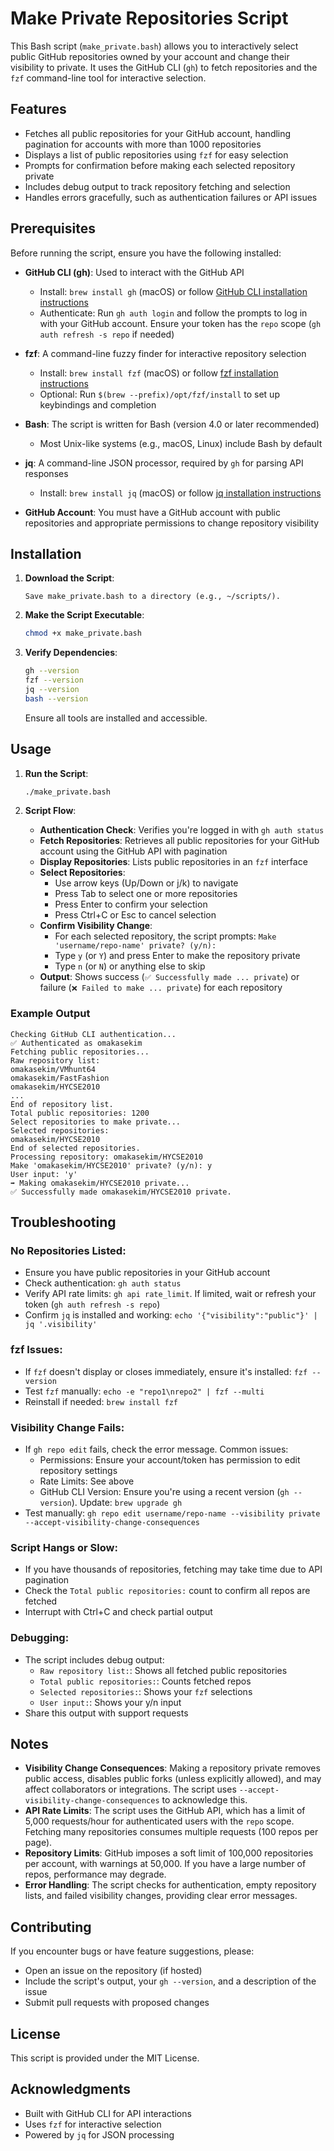 # Make Private Repositories Script

This Bash script (`make_private.bash`) allows you to interactively select public GitHub repositories owned by your account and change their visibility to private. It uses the GitHub CLI (`gh`) to fetch repositories and the `fzf` command-line tool for interactive selection.

## Features

- Fetches all public repositories for your GitHub account, handling pagination for accounts with more than 1000 repositories
- Displays a list of public repositories using `fzf` for easy selection
- Prompts for confirmation before making each selected repository private
- Includes debug output to track repository fetching and selection
- Handles errors gracefully, such as authentication failures or API issues

## Prerequisites

Before running the script, ensure you have the following installed:

- **GitHub CLI (gh)**: Used to interact with the GitHub API
  - Install: `brew install gh` (macOS) or follow [GitHub CLI installation instructions](https://github.com/cli/cli#installation)
  - Authenticate: Run `gh auth login` and follow the prompts to log in with your GitHub account. Ensure your token has the `repo` scope (`gh auth refresh -s repo` if needed)

- **fzf**: A command-line fuzzy finder for interactive repository selection
  - Install: `brew install fzf` (macOS) or follow [fzf installation instructions](https://github.com/junegunn/fzf#installation)
  - Optional: Run `$(brew --prefix)/opt/fzf/install` to set up keybindings and completion

- **Bash**: The script is written for Bash (version 4.0 or later recommended)
  - Most Unix-like systems (e.g., macOS, Linux) include Bash by default

- **jq**: A command-line JSON processor, required by `gh` for parsing API responses
  - Install: `brew install jq` (macOS) or follow [jq installation instructions](https://stedolan.github.io/jq/download/)

- **GitHub Account**: You must have a GitHub account with public repositories and appropriate permissions to change repository visibility

## Installation

1. **Download the Script**:
   ```
   Save make_private.bash to a directory (e.g., ~/scripts/).
   ```


2. **Make the Script Executable**:
   ```bash
   chmod +x make_private.bash
   ```

3. **Verify Dependencies**:
   ```bash
   gh --version
   fzf --version
   jq --version
   bash --version
   ```
   Ensure all tools are installed and accessible.

## Usage

1. **Run the Script**:
   ```bash
   ./make_private.bash
   ```

2. **Script Flow**:
   - **Authentication Check**: Verifies you're logged in with `gh auth status`
   - **Fetch Repositories**: Retrieves all public repositories for your GitHub account using the GitHub API with pagination
   - **Display Repositories**: Lists public repositories in an `fzf` interface
   - **Select Repositories**:
     - Use arrow keys (Up/Down or j/k) to navigate
     - Press Tab to select one or more repositories
     - Press Enter to confirm your selection
     - Press Ctrl+C or Esc to cancel selection
   - **Confirm Visibility Change**:
     - For each selected repository, the script prompts: `Make 'username/repo-name' private? (y/n):`
     - Type `y` (or `Y`) and press Enter to make the repository private
     - Type `n` (or `N`) or anything else to skip
   - **Output**: Shows success (`✅ Successfully made ... private`) or failure (`❌ Failed to make ... private`) for each repository

### Example Output
```
Checking GitHub CLI authentication...
✅ Authenticated as omakasekim
Fetching public repositories...
Raw repository list:
omakasekim/VMhunt64
omakasekim/FastFashion
omakasekim/HYCSE2010
...
End of repository list.
Total public repositories: 1200
Select repositories to make private...
Selected repositories:
omakasekim/HYCSE2010
End of selected repositories.
Processing repository: omakasekim/HYCSE2010
Make 'omakasekim/HYCSE2010' private? (y/n): y
User input: 'y'
➡️ Making omakasekim/HYCSE2010 private...
✅ Successfully made omakasekim/HYCSE2010 private.
```

## Troubleshooting

### No Repositories Listed:
- Ensure you have public repositories in your GitHub account
- Check authentication: `gh auth status`
- Verify API rate limits: `gh api rate_limit`. If limited, wait or refresh your token (`gh auth refresh -s repo`)
- Confirm `jq` is installed and working: `echo '{"visibility":"public"}' | jq '.visibility'`

### fzf Issues:
- If `fzf` doesn't display or closes immediately, ensure it's installed: `fzf --version`
- Test `fzf` manually: `echo -e "repo1\nrepo2" | fzf --multi`
- Reinstall if needed: `brew install fzf`

### Visibility Change Fails:
- If `gh repo edit` fails, check the error message. Common issues:
  - Permissions: Ensure your account/token has permission to edit repository settings
  - Rate Limits: See above
  - GitHub CLI Version: Ensure you're using a recent version (`gh --version`). Update: `brew upgrade gh`
- Test manually: `gh repo edit username/repo-name --visibility private --accept-visibility-change-consequences`

### Script Hangs or Slow:
- If you have thousands of repositories, fetching may take time due to API pagination
- Check the `Total public repositories:` count to confirm all repos are fetched
- Interrupt with Ctrl+C and check partial output

### Debugging:
- The script includes debug output:
  - `Raw repository list:`: Shows all fetched public repositories
  - `Total public repositories:`: Counts fetched repos
  - `Selected repositories:`: Shows your `fzf` selections
  - `User input:`: Shows your y/n input
- Share this output with support requests

## Notes

- **Visibility Change Consequences**: Making a repository private removes public access, disables public forks (unless explicitly allowed), and may affect collaborators or integrations. The script uses `--accept-visibility-change-consequences` to acknowledge this.
- **API Rate Limits**: The script uses the GitHub API, which has a limit of 5,000 requests/hour for authenticated users with the `repo` scope. Fetching many repositories consumes multiple requests (100 repos per page).
- **Repository Limits**: GitHub imposes a soft limit of 100,000 repositories per account, with warnings at 50,000. If you have a large number of repos, performance may degrade.
- **Error Handling**: The script checks for authentication, empty repository lists, and failed visibility changes, providing clear error messages.

## Contributing

If you encounter bugs or have feature suggestions, please:
- Open an issue on the repository (if hosted)
- Include the script's output, your `gh --version`, and a description of the issue
- Submit pull requests with proposed changes

## License

This script is provided under the MIT License.

## Acknowledgments

- Built with GitHub CLI for API interactions
- Uses `fzf` for interactive selection
- Powered by `jq` for JSON processing
